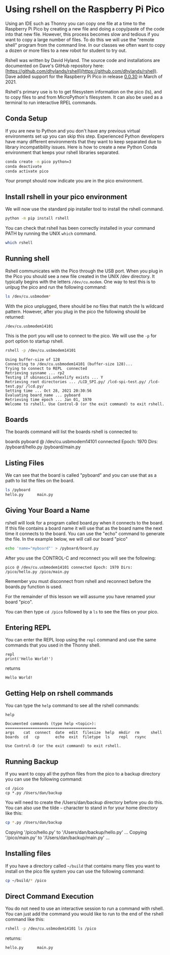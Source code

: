 # Using rshell on the Raspberry Pi Pico

Using an IDE such as Thonny you can copy one file at a time to the Raspberry Pi Pico by creating a new file and doing a copy/paste of the code into that new file.  However, this process becomes slow and tedious if you want to copy a large number of files.  To do this we will use the "remote shell" program from the command line.  In our classes we often want to copy a dozen or more files to a new robot for student to try out.

Rshell was written by David Hyland.  The source code and installations are documented on Dave's GitHub repository here: [https://github.com/dhylands/rshell](https://github.com/dhylands/rshell).  Dave added support for the Raspberry Pi Pico in release [0.0.30](https://github.com/dhylands/rshell/releases/tag/v0.0.30) in March of 2021.

Rshell's primary use is to to get filesystem information on the pico (ls), and to copy files to and from MicroPython's filesystem.  It can also be used as a terminal to run interactive RPEL commands.


## Conda Setup

If you are new to Python and you don't have any previous virtual environments set up you can skip this step.  Experienced Python developers have many different environments that they want to keep separated due to library incompatibility issues.  Here is how to create a new Python Conda environment that keeps your rshell libraries separated.

```sh
conda create -n pico python=3
conda deactivate
conda activate pico
```

Your prompt should now indicate you are in the pico environment.

## Install rshell in your pico environment
We will now use the standard pip installer tool to install the rshell command.

```sh
python -m pip install rshell
```

You can check that rshell has been correctly installed in your command PATH by running the UNIX ```which``` command.

```sh
which rshell
```

## Running shell

Rshell communicates with the Pico through the USB port.  When you plug in the Pico you should see a new file created in the UNIX /dev directory.  It typically begins with the letters ```/dev/cu.modem```.  One way to test this is to unlpug the pico and run the following command:

```sh
ls /dev/cu.usbmodem*
```
With the pico unplugged, there should be no files that match the ls wildcard pattern.  However, after you plug in the pico the following should be returned:

```
/dev/cu.usbmodem14101
```

This is the port you will use to connect to the pico.  We will use the ```-p``` for port option to startup rshell.

```sh
rshell -p /dev/cu.usbmodem14101
```

```
Using buffer-size of 128
Connecting to /dev/cu.usbmodem14101 (buffer-size 128)...
Trying to connect to REPL  connected
Retrieving sysname ... rp2
Testing if ubinascii.unhexlify exists ... Y
Retrieving root directories ... /LCD_SPI.py/ /lcd-spi-test.py/ /lcd-test.py/ /lcd.py/
Setting time ... Oct 28, 2021 20:30:56
Evaluating board_name ... pyboard
Retrieving time epoch ... Jan 01, 1970
Welcome to rshell. Use Control-D (or the exit command) to exit rshell.
```

## Boards

The boards command will list the boards rshell is connected to:

boards
pyboard @ /dev/cu.usbmodem14101 connected Epoch: 1970 Dirs: /pyboard/hello.py /pyboard/main.py

## Listing Files

We can see that the board is called "pyboard" and you can use that as a path to list the files on the board.

```sh
ls /pyboard
hello.py      main.py
```

## Giving Your Board a Name

rshell will look for a program called board.py when it connects to the board.  If this file contains a board name it will use that as the board name the next time it connects to the board.  You can use the "echo" command to generate the file.  In the example below, we will call our board "pico"

```sh
echo 'name="myboard"' > /pyboard/board.py
```

After you use the CONTROL-C and reconnect you will see the following:

```
pico @ /dev/cu.usbmodem14101 connected Epoch: 1970 Dirs: /pico/hello.py /pico/main.py
```

Remember you must disconnect from rshell and reconnect before the boards.py function is used.

For the remainder of this lesson we will assume you have renamed your board "pico".

You can then type ```cd /pico``` followed by a ```ls``` to see the files on your pico.

## Entering REPL
You can enter the REPL loop using the ```repl``` command and use the same commands that you used in the Thonny shell.

```
repl
print('Hello World!')
```

returns

```
Hello World!
```

## Getting Help on rshell commands

You can type the ```help``` command to see all the rshell commands:

```
help

Documented commands (type help <topic>):
========================================
args    cat  connect  date  edit  filesize  help  mkdir  rm     shell
boards  cd   cp       echo  exit  filetype  ls    repl   rsync

Use Control-D (or the exit command) to exit rshell.
```

## Running Backup

If you want to copy all the python files from the pico to a backup directory you can use the following command:

```
cd /pico
cp *.py /Users/dan/backup
```

You will need to create the /Users/dan/backup directory before you do this.  You can also use the tilde ```~``` character to stand in for your home directory like this:

```sh
cp *.py /Users/dan/backup
```

Copying '/pico/hello.py' to '/Users/dan/backup/hello.py' ...
Copying '/pico/main.py' to '/Users/dan/backup/main.py' ...

## Installing files

If you have a directory called ```~/build``` that contains many files you want to install on the pico file system you can use the following command:

```sh
cp ~/build/* /pico
```

## Direct Command Execution

You do not need to use an interactive session to run a command with rshell.  You can just add the command you would like to run to the end of the rshell command like this:

```sh
rshell -p /dev/cu.usbmodem14101 ls /pico
```

returns:

```
hello.py      main.py
```


